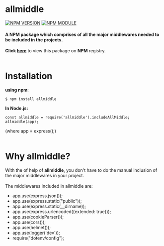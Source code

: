 # allmiddle
[![NPM VERSION](http://img.shields.io/npm/v/allmiddle.svg?style=flat&logo=npm)](https://www.npmjs.org/package/allmiddle)  [![NPM MODULE](http://img.shields.io/badge/allmiddle-orange.svg?style=flat&logo=node.js)](https://github.com/ayush5588/allmiddle)
#### A NPM package which comprises of all the major middlewares needed to be included in the projects.
**Click [here](https://www.npmjs.com/package/allmiddle)** to view this package on **NPM** registry.<br /><br />

# Installation

**using npm**: 
``` 
$ npm install allmiddle
```

**In Node.js:** 
 ```
const allmiddle = require('allmiddle').includeAllMiddle;
allmiddle(app);
```
(where app = express();)
<br /><br />

# Why allmiddle?
With the  of help of **allmiddle**, you don't have to do the manual inclusion of the major middlewares in your project.<br /><br />
The middlewares included in allmiddle are:
* app.use(express.json());
* app.use(express.static("public"));
* app.use(express.static(__dirname));
* app.use(express.urlencoded({extended: true}));
* app.use(cookieParser());
* app.use(cors());
* app.use(helmet());
* app.use(logger('dev'));
* require("dotenv/config");
